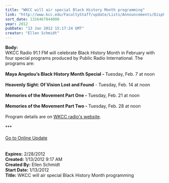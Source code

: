 ```yaml
---
title: "WKCC will air special Black History Month programming"
link: "http://www.kcc.edu/FacultyStaff/update/Lists/Announcements/DispForm.aspx?ID=576"
sort_date: 1326467844000
year: 2012
pubDate: "13 Jan 2012 15:17:24 GMT"
creator: "Ellen Schmidt"
---
```


<div><b>Body:</b> <div class="ExternalClassCAB6B01A4692420F9B02368554907FD1">
<div>
<div>WKCC Radio 91.1 FM will celebrate Black History Month in February with four special programs produced by Public Radio International. The programs are: </div>
<div> </div>
<div><strong>Maya Angelou’s Black History Month Special - </strong>Tuesday, Feb. 7 at noon </div>
<div><br /><strong>Heavenly Sight: Of Vision Lost and Found</strong> - Tuesday, Feb. 14 at noon</div>
<div><br /><strong>Memories of the Movement Part One - </strong>Tuesday, Feb. 21 at noon</div>
<div><br /><strong>Memories of the Movement Part Two - </strong>Tuesday, Feb. 28 at noon</div>
<div> </div>
<div>Program details are on <a href="/radio/WKCCAnnouncements/DispForm2.aspx?List=1aab8446-bd2e-46ee-932a-38ad9e69051b&amp;ID=88&amp;Source=http%3a//www.kcc.edu/radio/Pages/default.aspx">WKCC radio's website</a>.</div>
<div> </div>
<div>***</div>
<div> </div>
<div><a href="/FacultyStaff/update/Pages/dailyupdate.aspx">Go to Online Update</a></div>
<div> </div>
<div> </div></div></div></div>
<div><b>Expires:</b> 2/28/2012</div>
<div><b>Created:</b> 1/13/2012 9:17 AM</div>
<div><b>Created By:</b> Ellen Schmidt</div>
<div><b>Start Date:</b> 1/13/2012</div>
<div><b>Title:</b> WKCC will air special Black History Month programming</div>
